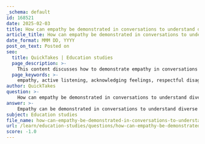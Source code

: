 ```yaml
---
_schema: default
id: 168521
date: 2025-02-03
title: How can empathy be demonstrated in conversations to understand diverse perspectives?
article_title: How can empathy be demonstrated in conversations to understand diverse perspectives?
date_format: MMM DD, YYYY
post_on_text: Posted on
seo:
  title: QuickTakes | Education studies
  page_description: >-
    This content discusses how to demonstrate empathy in conversations to understand diverse perspectives, focusing on active listening, acknowledging feelings, respectful disagreement, open-ended questions, cultural competence, and summarizing points of agreement and disagreement.
  page_keywords: >-
    empathy, active listening, acknowledging feelings, respectful disagreement, open-ended questions, cultural competence, summarizing, diverse perspectives
author: QuickTakes
question: >-
    How can empathy be demonstrated in conversations to understand diverse perspectives?
answer: >-
    Empathy can be demonstrated in conversations to understand diverse perspectives through several key practices:\n\n1. **Active Listening**: This involves giving full attention to the speaker, not just hearing their words but also understanding the emotions and underlying messages. Techniques such as nodding, summarizing what the speaker has said, and asking clarifying questions can enhance mutual understanding. By actively listening, you show that you value the other person's viewpoint, which fosters a more inclusive dialogue.\n\n2. **Acknowledging Feelings**: Recognizing and validating the feelings of others is crucial. For instance, if someone expresses frustration about a particular issue, acknowledging that frustration can help de-escalate tensions and create a safe space for open dialogue. This acknowledgment demonstrates that you care about their emotional experience, which is a fundamental aspect of empathy.\n\n3. **Respectful Disagreement**: Empathy allows for respectful disagreement. When differing opinions arise, focusing on the ideas rather than the individuals involved helps maintain a constructive atmosphere. Using factual and neutral language to challenge ideas can lead to deeper discussions without personal attacks, thus respecting diverse perspectives.\n\n4. **Open-Ended Questions**: Employing open-ended questions encourages others to share their thoughts and feelings more freely. This technique not only propels the conversation forward but also invites diverse perspectives, allowing for a richer understanding of the topic at hand.\n\n5. **Cultural Competence**: Understanding and respecting the diverse backgrounds and experiences of others enhances empathy. Being aware of cultural differences and how they shape perspectives can lead to more meaningful conversations. Adapting your approach to meet the unique needs of individuals from various cultural contexts is essential in demonstrating empathy.\n\n6. **Summarizing Points of Agreement and Disagreement**: After discussing various viewpoints, summarizing the points of agreement and disagreement can clarify understanding and show that you have been attentive to all perspectives. This practice reinforces the idea that every opinion is valued and considered.\n\nBy integrating these practices into conversations, individuals can effectively demonstrate empathy, leading to a more inclusive and constructive dialogue that respects and understands diverse perspectives.
subject: Education studies
file_name: how-can-empathy-be-demonstrated-in-conversations-to-understand-diverse-perspectives.md
url: /learn/education-studies/questions/how-can-empathy-be-demonstrated-in-conversations-to-understand-diverse-perspectives
score: -1.0
---
```


&nbsp;